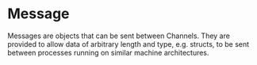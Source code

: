 # Message

Messages are objects that can be sent between Channels. They are provided to allow data of arbitrary length and type, e.g. structs, to be sent between processes running on similar machine architectures.
